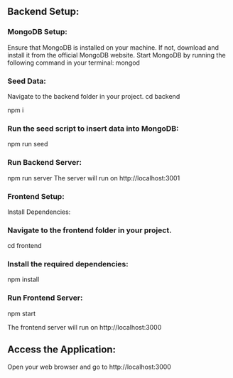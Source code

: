 ## Backend Setup:

### MongoDB Setup:
Ensure that MongoDB is installed on your machine. If not, download and install it from the official MongoDB website.
Start MongoDB by running the following command in your terminal:
mongod

### Seed Data:
Navigate to the backend folder in your project.
cd backend

npm i

### Run the seed script to insert data into MongoDB:
npm run seed

### Run Backend Server:
npm run server
The server will run on http://localhost:3001

### Frontend Setup:
Install Dependencies:

### Navigate to the frontend folder in your project.
cd frontend

### Install the required dependencies:
npm install

### Run Frontend Server:
npm start

The frontend server will run on http://localhost:3000

## Access the Application:
Open your web browser and go to http://localhost:3000

